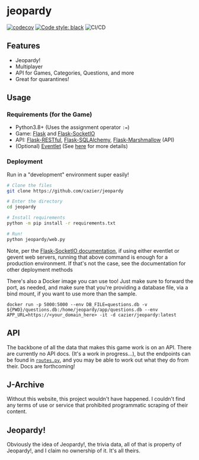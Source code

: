# jeopardy
[![codecov](https://codecov.io/gh/cazier/jeopardy/branch/master/graph/badge.svg?token=YA25NBGZMX)](https://codecov.io/gh/cazier/jeopardy)
[![Code style: black](https://img.shields.io/badge/code%20style-black-000000.svg)](https://github.com/psf/black)
![CI/CD](https://github.com/cazier/jeopardy/workflows/CI/CD/badge.svg)


## Features
- Jeopardy!
- Multiplayer
- API for Games, Categories, Questions, and more
- Great for quarantines!

## Usage
### Requirements (for the Game)
- Python3.8+ (Uses the assignment operator `:=`)
- Game: [Flask](https://flask.palletsprojects.com/en/1.1.x/) and [Flask-SocketIO](https://flask-socketio.readthedocs.io/en/latest/)
- API: [Flask-RESTful](https://flask-restful.readthedocs.io/en/latest/), [Flask-SQLAlchemy](https://flask-sqlalchemy.palletsprojects.com/en/2.x/), [Flask-Marshmallow](https://flask-marshmallow.readthedocs.io/en/latest/) (API)
- (Optional) [Eventlet](http://eventlet.net/) (See [here](https://flask-socketio.readthedocs.io/en/latest/#requirements) for more details)


### Deployment
Run in a "development" environment super easily!

```bash
# Clone the files
git clone https://github.com/cazier/jeopardy

# Enter the directory
cd jeopardy

# Install requirements
python -m pip install -r requirements.txt

# Run!
python jeopardy/web.py
```
Note, per the [Flask-SocketIO documentation](https://flask-socketio.readthedocs.io/en/latest/#embedded-server), if using either eventlet or gevent web servers, running that above command is enough for a production environment. If that's not the case, see the documentation for other deployment methods

There's also a Docker image you can use too! Just make sure to forward the port, as needed, and make sure that you're providing a database file, via a bind mount, if you want to use more than the sample.

```docker
docker run -p 5000:5000 --env DB_FILE=questions.db -v ${PWD}/questions.db:/home/jeopardy/app/questions.db --env APP_URL=https://<your_domain_here> -it -d cazier/jeopardy:latest
```

## API
The backbone of all the data that makes this game work is on an API. There are currently no API docs. (It's a work in progress...), but the endpoints can be found in [`routes.py`](jeopardy/api/routes.py), and you may be able to work out what they do from their. Docs are forthcoming!

## J-Archive
Without this website, this project wouldn't have happened. I couldn't find any terms of use or service that prohibited programmatic scraping of their content.

## Jeopardy!
Obviously the idea of Jeopardy!, the trivia data, all of that is property of Jeopardy!, and I claim no ownership of it. It's all theirs.
